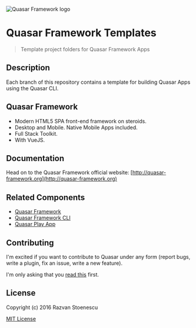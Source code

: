 ![Quasar Framework logo](http://quasar-framework.org/images/quasar-logo.png)

# Quasar Framework Templates
> Template project folders for Quasar Framework Apps

## Description
Each branch of this repository contains a template for building Quasar Apps using the Quasar CLI.

## Quasar Framework

* Modern HTML5 SPA front-end framework on steroids.
* Desktop and Mobile. Native Mobile Apps included.
* Full Stack Toolkit.
* With VueJS.

## Documentation

Head on to the Quasar Framework official website: [http://quasar-framework.org](http://quasar-framework.org)

## Related Components

* [Quasar Framework](https://github.com/rstoenescu/quasar-framework)
* [Quasar Framework CLI](https://github.com/rstoenescu/quasar-cli)
* [Quasar Play App](https://github.com/rstoenescu/quasar-play)

## Contributing

I'm excited if you want to contribute to Quasar under any form (report bugs, write a plugin, fix an issue, write a new feature).

I'm only asking that you [read this](http://quasar-framework.org/guide/contributing.html) first.

## License

Copyright (c) 2016 Razvan Stoenescu

[MIT License](http://en.wikipedia.org/wiki/MIT_License)
